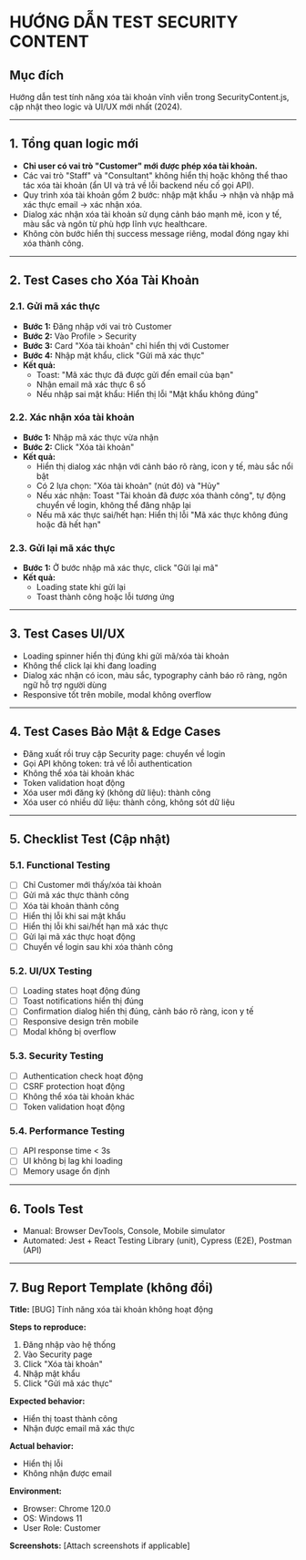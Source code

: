 # HƯỚNG DẪN TEST SECURITY CONTENT

## Mục đích

Hướng dẫn test tính năng xóa tài khoản vĩnh viễn trong SecurityContent.js, cập nhật theo logic và UI/UX mới nhất (2024).

---

## 1. Tổng quan logic mới

- **Chỉ user có vai trò "Customer" mới được phép xóa tài khoản.**
- Các vai trò "Staff" và "Consultant" không hiển thị hoặc không thể thao tác xóa tài khoản (ẩn UI và trả về lỗi backend nếu cố gọi API).
- Quy trình xóa tài khoản gồm 2 bước: nhập mật khẩu → nhận và nhập mã xác thực email → xác nhận xóa.
- Dialog xác nhận xóa tài khoản sử dụng cảnh báo mạnh mẽ, icon y tế, màu sắc và ngôn từ phù hợp lĩnh vực healthcare.
- Không còn bước hiển thị success message riêng, modal đóng ngay khi xóa thành công.

---

## 2. Test Cases cho Xóa Tài Khoản

### 2.1. Gửi mã xác thực

- **Bước 1:** Đăng nhập với vai trò Customer
- **Bước 2:** Vào Profile > Security
- **Bước 3:** Card "Xóa tài khoản" chỉ hiển thị với Customer
- **Bước 4:** Nhập mật khẩu, click "Gửi mã xác thực"
- **Kết quả:**
  - Toast: "Mã xác thực đã được gửi đến email của bạn"
  - Nhận email mã xác thực 6 số
  - Nếu nhập sai mật khẩu: Hiển thị lỗi "Mật khẩu không đúng"

### 2.2. Xác nhận xóa tài khoản

- **Bước 1:** Nhập mã xác thực vừa nhận
- **Bước 2:** Click "Xóa tài khoản"
- **Kết quả:**
  - Hiển thị dialog xác nhận với cảnh báo rõ ràng, icon y tế, màu sắc nổi bật
  - Có 2 lựa chọn: "Xóa tài khoản" (nút đỏ) và "Hủy"
  - Nếu xác nhận: Toast "Tài khoản đã được xóa thành công", tự động chuyển về login, không thể đăng nhập lại
  - Nếu mã xác thực sai/hết hạn: Hiển thị lỗi "Mã xác thực không đúng hoặc đã hết hạn"

### 2.3. Gửi lại mã xác thực

- **Bước 1:** Ở bước nhập mã xác thực, click "Gửi lại mã"
- **Kết quả:**
  - Loading state khi gửi lại
  - Toast thành công hoặc lỗi tương ứng

---

## 3. Test Cases UI/UX

- Loading spinner hiển thị đúng khi gửi mã/xóa tài khoản
- Không thể click lại khi đang loading
- Dialog xác nhận có icon, màu sắc, typography cảnh báo rõ ràng, ngôn ngữ hỗ trợ người dùng
- Responsive tốt trên mobile, modal không overflow

---

## 4. Test Cases Bảo Mật & Edge Cases

- Đăng xuất rồi truy cập Security page: chuyển về login
- Gọi API không token: trả về lỗi authentication
- Không thể xóa tài khoản khác
- Token validation hoạt động
- Xóa user mới đăng ký (không dữ liệu): thành công
- Xóa user có nhiều dữ liệu: thành công, không sót dữ liệu

---

## 5. Checklist Test (Cập nhật)

### 5.1. Functional Testing

- [ ] Chỉ Customer mới thấy/xóa tài khoản
- [ ] Gửi mã xác thực thành công
- [ ] Xóa tài khoản thành công
- [ ] Hiển thị lỗi khi sai mật khẩu
- [ ] Hiển thị lỗi khi sai/hết hạn mã xác thực
- [ ] Gửi lại mã xác thực hoạt động
- [ ] Chuyển về login sau khi xóa thành công

### 5.2. UI/UX Testing

- [ ] Loading states hoạt động đúng
- [ ] Toast notifications hiển thị đúng
- [ ] Confirmation dialog hiển thị đúng, cảnh báo rõ ràng, icon y tế
- [ ] Responsive design trên mobile
- [ ] Modal không bị overflow

### 5.3. Security Testing

- [ ] Authentication check hoạt động
- [ ] CSRF protection hoạt động
- [ ] Không thể xóa tài khoản khác
- [ ] Token validation hoạt động

### 5.4. Performance Testing

- [ ] API response time < 3s
- [ ] UI không bị lag khi loading
- [ ] Memory usage ổn định

---

## 6. Tools Test

- Manual: Browser DevTools, Console, Mobile simulator
- Automated: Jest + React Testing Library (unit), Cypress (E2E), Postman (API)

---

## 7. Bug Report Template (không đổi)

**Title:** [BUG] Tính năng xóa tài khoản không hoạt động

**Steps to reproduce:**

1. Đăng nhập vào hệ thống
2. Vào Security page
3. Click "Xóa tài khoản"
4. Nhập mật khẩu
5. Click "Gửi mã xác thực"

**Expected behavior:**

- Hiển thị toast thành công
- Nhận được email mã xác thực

**Actual behavior:**

- Hiển thị lỗi
- Không nhận được email

**Environment:**

- Browser: Chrome 120.0
- OS: Windows 11
- User Role: Customer

**Screenshots:**
[Attach screenshots if applicable]
